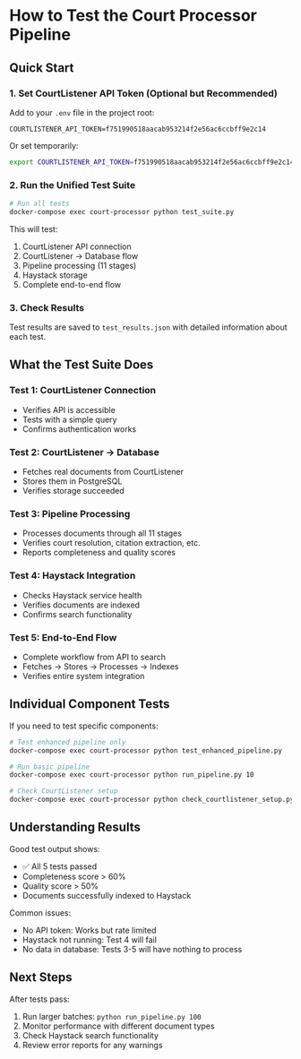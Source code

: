 # How to Test the Court Processor Pipeline

## Quick Start

### 1. Set CourtListener API Token (Optional but Recommended)

Add to your `.env` file in the project root:
```
COURTLISTENER_API_TOKEN=f751990518aacab953214f2e56ac6ccbff9e2c14
```

Or set temporarily:
```bash
export COURTLISTENER_API_TOKEN=f751990518aacab953214f2e56ac6ccbff9e2c14
```

### 2. Run the Unified Test Suite

```bash
# Run all tests
docker-compose exec court-processor python test_suite.py
```

This will test:
1. CourtListener API connection
2. CourtListener → Database flow
3. Pipeline processing (11 stages)
4. Haystack storage
5. Complete end-to-end flow

### 3. Check Results

Test results are saved to `test_results.json` with detailed information about each test.

## What the Test Suite Does

### Test 1: CourtListener Connection
- Verifies API is accessible
- Tests with a simple query
- Confirms authentication works

### Test 2: CourtListener → Database
- Fetches real documents from CourtListener
- Stores them in PostgreSQL
- Verifies storage succeeded

### Test 3: Pipeline Processing
- Processes documents through all 11 stages
- Verifies court resolution, citation extraction, etc.
- Reports completeness and quality scores

### Test 4: Haystack Integration
- Checks Haystack service health
- Verifies documents are indexed
- Confirms search functionality

### Test 5: End-to-End Flow
- Complete workflow from API to search
- Fetches → Stores → Processes → Indexes
- Verifies entire system integration

## Individual Component Tests

If you need to test specific components:

```bash
# Test enhanced pipeline only
docker-compose exec court-processor python test_enhanced_pipeline.py

# Run basic pipeline
docker-compose exec court-processor python run_pipeline.py 10

# Check CourtListener setup
docker-compose exec court-processor python check_courtlistener_setup.py
```

## Understanding Results

Good test output shows:
- ✅ All 5 tests passed
- Completeness score > 60%
- Quality score > 50%
- Documents successfully indexed to Haystack

Common issues:
- No API token: Works but rate limited
- Haystack not running: Test 4 will fail
- No data in database: Tests 3-5 will have nothing to process

## Next Steps

After tests pass:
1. Run larger batches: `python run_pipeline.py 100`
2. Monitor performance with different document types
3. Check Haystack search functionality
4. Review error reports for any warnings